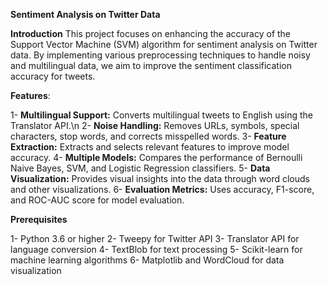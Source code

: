 **Sentiment Analysis on Twitter Data**

**Introduction**
This project focuses on enhancing the accuracy of the Support Vector Machine (SVM) algorithm for sentiment analysis on Twitter data. By implementing various preprocessing techniques to handle noisy and multilingual data, we aim to improve the sentiment classification accuracy for tweets.

**Features**:

1- **Multilingual Support:** Converts multilingual tweets to English using the Translator API.\n
2- **Noise Handling:** Removes URLs, symbols, special characters, stop words, and corrects misspelled words.
3- **Feature Extraction:** Extracts and selects relevant features to improve model accuracy.
4- **Multiple Models:** Compares the performance of Bernoulli Naive Bayes, SVM, and Logistic Regression classifiers.
5- **Data Visualization:** Provides visual insights into the data through word clouds and other visualizations.
6- **Evaluation Metrics:** Uses accuracy, F1-score, and ROC-AUC score for model evaluation.

**Prerequisites**

1- Python 3.6 or higher
2- Tweepy for Twitter API
3- Translator API for language conversion
4- TextBlob for text processing
5- Scikit-learn for machine learning algorithms
6- Matplotlib and WordCloud for data visualization
